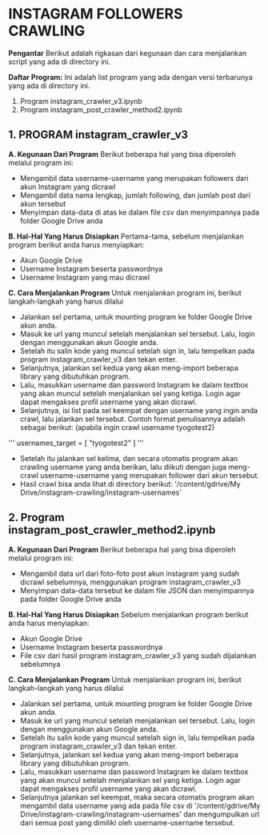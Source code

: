 # **INSTAGRAM FOLLOWERS CRAWLING**

**Pengantar**
Berikut adalah rigkasan dari kegunaan dan cara menjalankan script yang ada di directory ini.

**Daftar Program:**
Ini adalah list program yang ada dengan versi terbarunya yang ada di directory ini.

1. Program instagram_crawler_v3.ipynb
2. Program instagram_post_crawler_method2.ipynb

## 1. PROGRAM instagram_crawler_v3

**A. Kegunaan Dari Program**
Berikut beberapa hal yang bisa diperoleh melalui program ini:

* Mengambil data username-username yang merupakan followers dari akun Instagram yang dicrawl
* Mengambil data nama lengkap, jumlah following, dan jumlah post dari akun tersebut
* Menyimpan data-data di atas ke dalam file csv dan menyimpannya pada folder Google Drive anda

**B. Hal-Hal Yang Harus Disiapkan**
Pertama-tama, sebelum menjalankan program berikut anda harus menyiapkan:

* Akun Google Drive
* Username Instagram beserta passwordnya
* Username Instagram yang mau dicrawl

**C. Cara Menjalankan Program**
Untuk menjalankan program ini, berikut langkah-langkah yang harus dilalui

* Jalankan sel pertama, untuk mounting program ke folder Google Drive akun anda.
* Masuk ke url yang muncul setelah menjalankan sel tersebut. Lalu, login dengan menggunakan akun Google anda.
* Setelah itu salin kode yang muncul setelah sign in, lalu tempelkan pada program instagram_crawler_v3 dan tekan enter.
* Selanjutnya, jalankan sel kedua yang akan meng-import beberapa library yang dibutuhkan program.
* Lalu, masukkan username dan password Instagram ke dalam textbox yang akan muncul setelah menjalankan sel yang ketiga. Login agar dapat mengakses profil username yang akan dicrawl.
* Selanjutnya, isi list pada sel keempat dengan username yang ingin anda crawl, lalu jalankan sel tersebut. Contoh format penulisannya adalah sebagai berikut: (apabila ingin crawl username tyogotest2)

'''
usernames_target = [
"tyogotest2"
]
'''

* Setelah itu jalankan sel kelima, dan secara otomatis program akan crawling username yang anda berikan, lalu diikuti dengan juga meng-crawl username-username yang merupakan follower dari akun tersebut.
* Hasil crawl bisa anda lihat di directory berikut:
'/content/gdrive/My Drive/instagram-crawling/instagram-usernames'

## 2. Program instagram_post_crawler_method2.ipynb

**A. Kegunaan Dari Program**
Berikut beberapa hal yang bisa diperoleh melalui program ini:

* Mengambil data url dari foto-foto post akun instagram yang sudah dicrawl sebelumnya, menggunakan program instagram_crawler_v3
* Menyimpan data-data tersebut ke dalam file JSON dan menyimpannya pada folder Google Drive anda

**B. Hal-Hal Yang Harus Disiapkan**
Sebelum menjalankan program berikut anda harus menyiapkan:

* Akun Google Drive
* Username Instagram beserta passwordnya
* File csv dari hasil program instagram_crawler_v3 yang sudah dijalankan sebelumnya

**C. Cara Menjalankan Program**
Untuk menjalankan program ini, berikut langkah-langkah yang harus dilalui

* Jalankan sel pertama, untuk mounting program ke folder Google Drive akun anda.
* Masuk ke url yang muncul setelah menjalankan sel tersebut. Lalu, login dengan menggunakan akun Google anda.
* Setelah itu salin kode yang muncul setelah sign in, lalu tempelkan pada program instagram_crawler_v3 dan tekan enter.
* Selanjutnya, jalankan sel kedua yang akan meng-import beberapa library yang dibutuhkan program.
* Lalu, masukkan username dan password Instagram ke dalam textbox yang akan muncul setelah menjalankan sel yang ketiga. Login agar dapat mengakses profil username yang akan dicrawl.
* Selanjutnya jalankan sel keempat, maka secara otomatis program akan mengambil data username yang ada pada file csv di '/content/gdrive/My Drive/instagram-crawling/instagram-usernames' dan mengumpulkan url dari semua post yang dimiliki oleh username-username tersebut.
